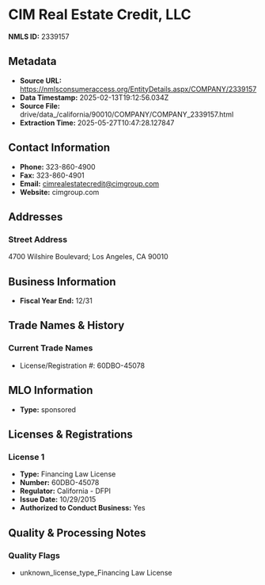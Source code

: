 # CIM Real Estate Credit, LLC

**NMLS ID:** 2339157

## Metadata
- **Source URL:** https://nmlsconsumeraccess.org/EntityDetails.aspx/COMPANY/2339157
- **Data Timestamp:** 2025-02-13T19:12:56.034Z
- **Source File:** drive/data_/california/90010/COMPANY/COMPANY_2339157.html
- **Extraction Time:** 2025-05-27T10:47:28.127847

## Contact Information
- **Phone:** 323-860-4900
- **Fax:** 323-860-4901
- **Email:** cimrealestatecredit@cimgroup.com
- **Website:** cimgroup.com

## Addresses
### Street Address
4700 Wilshire Boulevard; Los Angeles, CA 90010

## Business Information
- **Fiscal Year End:** 12/31

## Trade Names & History
### Current Trade Names
- License/Registration #: 60DBO-45078

## MLO Information
- **Type:** sponsored

## Licenses & Registrations

### License 1
- **Type:** Financing Law License
- **Number:** 60DBO-45078
- **Regulator:** California - DFPI
- **Issue Date:** 10/29/2015
- **Authorized to Conduct Business:** Yes

## Quality & Processing Notes
### Quality Flags
- unknown_license_type_Financing Law License
